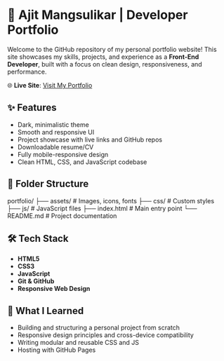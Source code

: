 # 💼 Ajit Mangsulikar | Developer Portfolio

Welcome to the GitHub repository of my personal portfolio website! This site showcases my skills, projects, and experience as a **Front-End Developer**, built with a focus on clean design, responsiveness, and performance.

🌐 **Live Site**: [Visit My Portfolio](https://ajitm07.github.io/ajitmangsulikar.in/)

## ✨ Features

- Dark, minimalistic theme
- Smooth and responsive UI
- Project showcase with live links and GitHub repos
- Downloadable resume/CV
- Fully mobile-responsive design
- Clean HTML, CSS, and JavaScript codebase

## 📁 Folder Structure
portfolio/
├── assets/ # Images, icons, fonts
├── css/ # Custom styles
├── js/ # JavaScript files
├── index.html # Main entry point
└── README.md # Project documentation

## 🛠️ Tech Stack

- **HTML5**
- **CSS3**
- **JavaScript**
- **Git & GitHub**
- **Responsive Web Design**

## 🧠 What I Learned

- Building and structuring a personal project from scratch
- Responsive design principles and cross-device compatibility
- Writing modular and reusable CSS and JS
- Hosting with GitHub Pages
